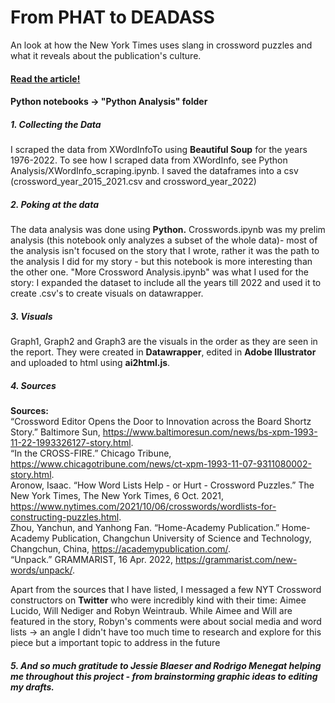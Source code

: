 # From PHAT to DEADASS
An look at how the New York Times uses slang in crossword puzzles and what it reveals about the publication's culture.

#### <a href = "https://aishichandra.github.io/Slang_NYT_XWord/"> Read the article! </a>

#### Python notebooks -> "Python Analysis" folder
##### 1. Collecting the Data
I scraped the data from XWordInfoTo using <b>Beautiful Soup</b> for the years 1976-2022. To see how I scraped data from XWordInfo, see Python Analysis/XWordInfo_scraping.ipynb. I saved the dataframes into a csv (crossword_year_2015_2021.csv and crossword_year_2022)

##### 2. Poking at the data
The data analysis was done using <b>Python.</b> Crosswords.ipynb was my prelim analysis (this notebook only analyzes a subset of the whole data)- most of the analysis isn't focused on the story that I wrote, rather it was the path to the analysis I did for my story - but this notebook is more interesting than the other one. "More Crossword Analysis.ipynb" was what I used for the story: I expanded the dataset to include all the years till 2022 and used it to create .csv's to create visuals on datawrapper. 

##### 3. Visuals
Graph1, Graph2 and Graph3 are the visuals in the order as they are seen in the report. They were created in <b>Datawrapper</b>, edited in <b>Adobe Illustrator</b> and uploaded to html using <b>ai2html.js</b>. 

##### 4. Sources

<b> Sources: </b><br/>
“Crossword Editor Opens the Door to Innovation across the Board Shortz Story.” Baltimore Sun, https://www.baltimoresun.com/news/bs-xpm-1993-11-22-1993326127-story.html. <br/>
“In the CROSS-FIRE.” Chicago Tribune, https://www.chicagotribune.com/news/ct-xpm-1993-11-07-9311080002-story.html. <br/>
Aronow, Isaac. “How Word Lists Help - or Hurt - Crossword Puzzles.” The New York Times, The New York Times, 6 Oct. 2021, https://www.nytimes.com/2021/10/06/crosswords/wordlists-for-constructing-puzzles.html. <br/>
Zhou, Yanchun, and Yanhong Fan. “Home-Academy Publication.” Home-Academy Publication, Changchun University of Science and Technology, Changchun, China, https://academypublication.com/. <br/>
“Unpack.” GRAMMARIST, 16 Apr. 2022, https://grammarist.com/new-words/unpack/. <br/>

Apart from the sources that I have listed, I messaged a few NYT Crossword constructors on <b>Twitter</b> who were incredibly kind with their time: Aimee Lucido, Will Nediger and Robyn Weintraub. While Aimee and Will are featured in the story, Robyn's comments were about social media and word lists -> an angle I didn't have too much time to research and explore for this piece but a important topic to address in the future



##### 5. And so much gratitude to Jessie Blaeser and Rodrigo Menegat helping me throughout this project - from brainstorming graphic ideas to editing my drafts.




